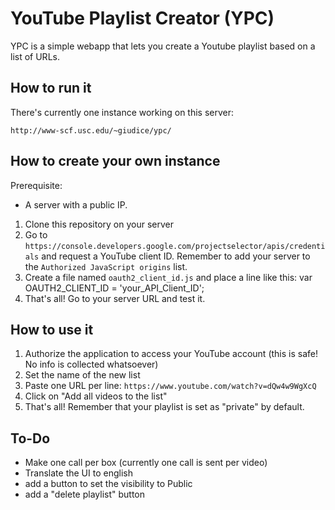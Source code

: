 # YouTube Playlist Creator (YPC)

YPC is a simple webapp that lets you create a Youtube playlist based on a list of URLs. 

## How to run it 

There's currently one instance working on this server: 

	http://www-scf.usc.edu/~giudice/ypc/
	

## How to create your own instance

Prerequisite: 

- A server with a public IP. 


1. Clone this repository on your server
2. Go to `https://console.developers.google.com/projectselector/apis/credentials` and request a YouTube client ID. Remember to add your server to the `Authorized JavaScript origins` list.
3. Create a file named `oauth2_client_id.js` and place a line like this: 
	var OAUTH2_CLIENT_ID = 'your_API_Client_ID';
4. That's all! Go to your server URL and test it.

## How to use it

1. Authorize the application to access your YouTube account (this is safe! No info is collected whatsoever)
2. Set the name of the new list
3. Paste one URL per line: `https://www.youtube.com/watch?v=dQw4w9WgXcQ`
4. Click on "Add all videos to the list"
5. That's all! Remember that your playlist is set as "private" by default.

## To-Do

- Make one call per box (currently one call is sent per video)
- Translate the UI to english 
- add a button to set the visibility to Public
- add a "delete playlist" button 
